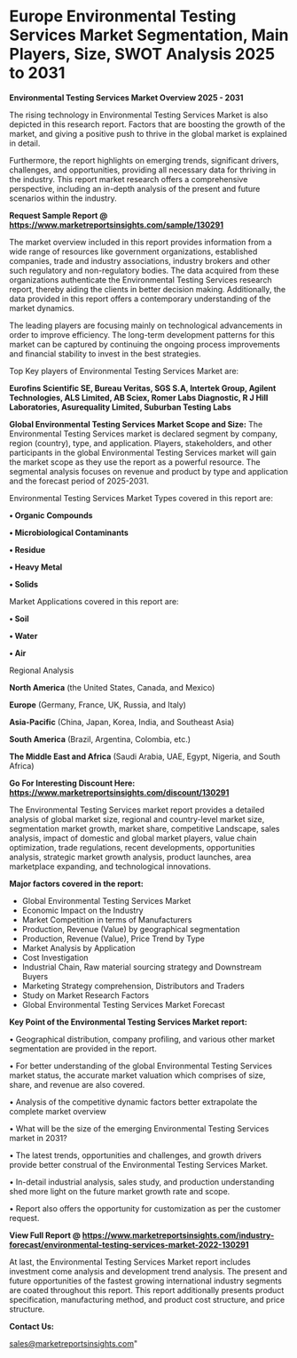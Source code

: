 # Europe Environmental Testing Services Market Segmentation, Main Players, Size, SWOT Analysis 2025 to 2031

<Strong> Environmental Testing Services Market Overview 2025 - 2031</strong>

The rising technology in Environmental Testing Services Market is also depicted in this research report. Factors that are boosting the growth of the market, and giving a positive push to thrive in the global market is explained in detail.

Furthermore, the report highlights on emerging trends, significant drivers, challenges, and opportunities, providing all necessary data for thriving in the industry. This report market research offers a comprehensive perspective, including an in-depth analysis of the present and future scenarios within the industry.

<strong>Request Sample Report @ <a href=https://www.marketreportsinsights.com/sample/130291>https://www.marketreportsinsights.com/sample/130291</a></strong>

The market overview included in this report provides information from a wide range of resources like government organizations, established companies, trade and industry associations, industry brokers and other such regulatory and non-regulatory bodies. The data acquired from these organizations authenticate the Environmental Testing Services research report, thereby aiding the clients in better decision making. Additionally, the data provided in this report offers a contemporary understanding of the market dynamics.

The leading players are focusing mainly on technological advancements in order to improve efficiency. The long-term development patterns for this market can be captured by continuing the ongoing process improvements and financial stability to invest in the best strategies.

Top Key players of Environmental Testing Services Market are:

<strong>Eurofins Scientific SE, Bureau Veritas, SGS S.A, Intertek Group, Agilent Technologies, ALS Limited, AB Sciex, Romer Labs Diagnostic, R J Hill Laboratories, Asurequality Limited, Suburban Testing Labs</strong>

<strong><b>Global Environmental Testing Services Market Scope and Size:</b></strong>
The Environmental Testing Services market is declared segment by company, region (country), type, and application. Players, stakeholders, and other participants in the global Environmental Testing Services market will gain the market scope as they use the report as a powerful resource. The segmental analysis focuses on revenue and product by type and application and the forecast period of 2025-2031.

Environmental Testing Services Market Types covered in this report are:

<strong>• Organic Compounds

• Microbiological Contaminants

• Residue

• Heavy Metal

• Solids</strong>

Market Applications covered in this report are:

<strong>• Soil

• Water

• Air</strong> 

Regional Analysis

<strong>North America</strong> (the United States, Canada, and Mexico)

<strong>Europe</strong> (Germany, France, UK, Russia, and Italy)

<strong>Asia-Pacific</strong> (China, Japan, Korea, India, and Southeast Asia)

<strong>South America</strong> (Brazil, Argentina, Colombia, etc.)

<strong>The Middle East and Africa</strong> (Saudi Arabia, UAE, Egypt, Nigeria, and South Africa)

<strong>Go For Interesting Discount Here: <a href=https://www.marketreportsinsights.com/discount/130291>https://www.marketreportsinsights.com/discount/130291</a></strong>

The Environmental Testing Services market report provides a detailed analysis of global market size, regional and country-level market size, segmentation market growth, market share, competitive Landscape, sales analysis, impact of domestic and global market players, value chain optimization, trade regulations, recent developments, opportunities analysis, strategic market growth analysis, product launches, area marketplace expanding, and technological innovations.

<strong><b>Major factors covered in the report:</b></strong>
<ul>
  <li>Global Environmental Testing Services Market </li>
  <li>Economic Impact on the Industry</li>
  <li>Market Competition in terms of Manufacturers</li>
  <li>Production, Revenue (Value) by geographical segmentation</li>
  <li>Production, Revenue (Value), Price Trend by Type</li>
  <li>Market Analysis by Application</li>
  <li>Cost Investigation</li>
  <li>Industrial Chain, Raw material sourcing strategy and Downstream Buyers</li>
  <li>Marketing Strategy comprehension, Distributors and Traders</li>
  <li>Study on Market Research Factors</li>
  <li>Global Environmental Testing Services Market Forecast</li>
</ul>

<strong><b>Key Point of the Environmental Testing Services Market report:</b></strong>

• Geographical distribution, company profiling, and various other market segmentation are provided in the report.

• For better understanding of the global Environmental Testing Services market status, the accurate market valuation which comprises of size, share, and revenue are also covered.

• Analysis of the competitive dynamic factors better extrapolate the complete market overview

• What will be the size of the emerging Environmental Testing Services market in 2031?

• The latest trends, opportunities and challenges, and growth drivers provide better construal of the Environmental Testing Services Market.

• In-detail industrial analysis, sales study, and production understanding shed more light on the future market growth rate and scope.

• Report also offers the opportunity for customization as per the customer request.

<strong><b>View Full Report @ <a href=https://www.marketreportsinsights.com/industry-forecast/environmental-testing-services-market-2022-130291>https://www.marketreportsinsights.com/industry-forecast/environmental-testing-services-market-2022-130291</a></b></strong>


At last, the Environmental Testing Services Market report includes investment come analysis and development trend analysis. The present and future opportunities of the fastest growing international industry segments are coated throughout this report. This report additionally presents product specification, manufacturing method, and product cost structure, and price structure.

<strong>Contact Us:</strong>

sales@marketreportsinsights.com"
